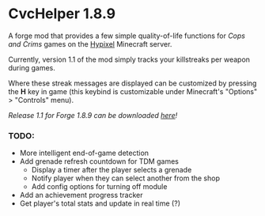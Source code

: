 # CvcHelper 1.8.9
A forge mod that provides a few simple quality-of-life functions for _Cops and Crims_ games on the [Hypixel](hypixel.net) Minecraft server.

Currently, version 1.1 of the mod simply tracks your killstreaks per weapon during games.

Where these streak messages are displayed can be customized by pressing the __H__ key in game (this keybind is customizable under Minecraft's "Options" > "Controls" menu).

_Release 1.1 for Forge 1.8.9 can be downloaded [here](https://github.com/Scribee/CvcHelper/releases/download/v1.1/cvchelper-1.1.jar)!_

### TODO:
* More intelligent end-of-game detection
* Add grenade refresh countdown for TDM games
    * Display a timer after the player selects a grenade
    * Notify player when they can select another from the shop
    * Add config options for turning off module
* Add an achievement progress tracker
* Get player's total stats and update in real time (?)
